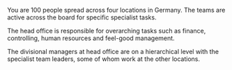 You are 100 people spread across four locations in Germany. The teams are active across the board for specific specialist tasks.

The head office is responsible for overarching tasks such as finance, controlling, human resources and feel-good management.

The divisional managers at head office are on a hierarchical level with the specialist team leaders, some of whom work at the other locations.
